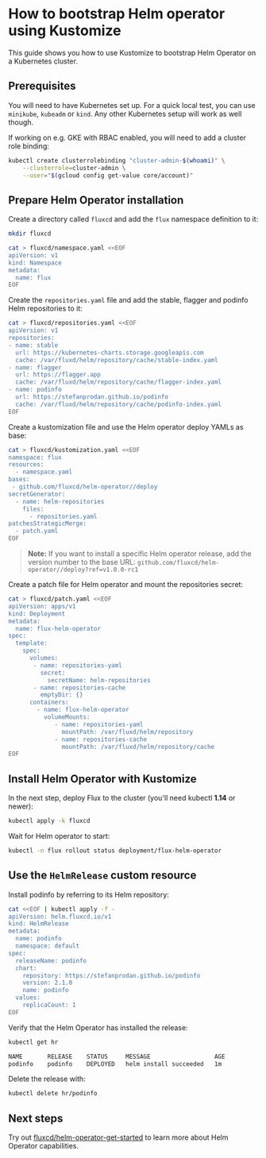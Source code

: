 # How to bootstrap Helm operator using Kustomize

This guide shows you how to use Kustomize to bootstrap Helm Operator on a Kubernetes cluster.

## Prerequisites

You will need to have Kubernetes set up. For a quick local test,
you can use `minikube`, `kubeadm` or `kind`. Any other Kubernetes setup
will work as well though.

If working on e.g. GKE with RBAC enabled, you will need to add a cluster role binding:

```sh
kubectl create clusterrolebinding "cluster-admin-$(whoami)" \
    --clusterrole=cluster-admin \
    --user="$(gcloud config get-value core/account)"
```

## Prepare Helm Operator installation 

Create a directory called `fluxcd` and add the `flux` namespace definition to it:

```sh
mkdir fluxcd

cat > fluxcd/namespace.yaml <<EOF
apiVersion: v1
kind: Namespace
metadata:
  name: flux
EOF
```

Create the `repositories.yaml` file and add the stable, flagger and podinfo Helm repositories to it:

```sh
cat > fluxcd/repositories.yaml <<EOF
apiVersion: v1
repositories:
- name: stable
  url: https://kubernetes-charts.storage.googleapis.com
  cache: /var/fluxd/helm/repository/cache/stable-index.yaml
- name: flagger
  url: https://flagger.app
  cache: /var/fluxd/helm/repository/cache/flagger-index.yaml
- name: podinfo
  url: https://stefanprodan.github.io/podinfo
  cache: /var/fluxd/helm/repository/cache/podinfo-index.yaml
EOF
```

Create a kustomization file and use the Helm operator deploy YAMLs as base:

```sh
cat > fluxcd/kustomization.yaml <<EOF
namespace: flux
resources:
  - namespace.yaml
bases:
 - github.com/fluxcd/helm-operator//deploy
secretGenerator:
  - name: helm-repositories
    files:
      - repositories.yaml
patchesStrategicMerge:
  - patch.yaml
EOF
```

> **Note:** If you want to install a specific Helm operator release,
> add the version number to the base URL:
> `github.com/fluxcd/helm-operator//deploy?ref=v1.0.0-rc1`


Create a patch file for Helm operator and mount the repositories secret:

```sh
cat > fluxcd/patch.yaml <<EOF
apiVersion: apps/v1
kind: Deployment
metadata:
  name: flux-helm-operator
spec:
  template:
    spec:
      volumes:
       - name: repositories-yaml
         secret:
           secretName: helm-repositories
       - name: repositories-cache
         emptyDir: {}
      containers:
        - name: flux-helm-operator
          volumeMounts:
             - name: repositories-yaml
               mountPath: /var/fluxd/helm/repository
             - name: repositories-cache
               mountPath: /var/fluxd/helm/repository/cache
EOF
```

## Install Helm Operator with Kustomize

In the next step, deploy Flux to the cluster (you'll need kubectl **1.14** or newer):

```sh
kubectl apply -k fluxcd
```

Wait for Helm operator to start:

```sh
kubectl -n flux rollout status deployment/flux-helm-operator
```

## Use the `HelmRelease` custom resource

Install podinfo by referring to its Helm repository:

```sh
cat <<EOF | kubectl apply -f -
apiVersion: helm.fluxcd.io/v1
kind: HelmRelease
metadata:
  name: podinfo
  namespace: default
spec:
  releaseName: podinfo
  chart:
    repository: https://stefanprodan.github.io/podinfo
    version: 2.1.0
    name: podinfo
  values:
    replicaCount: 1
EOF
```

Verify that the Helm Operator has installed the release:

```sh
kubectl get hr

NAME       RELEASE    STATUS     MESSAGE                  AGE
podinfo    podinfo    DEPLOYED   helm install succeeded   1m
```

Delete the release with:

```sh
kubectl delete hr/podinfo
```

## Next steps

Try out [fluxcd/helm-operator-get-started](https://github.com/fluxcd/helm-operator-get-started)
to learn more about Helm Operator capabilities.

